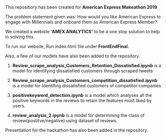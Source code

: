 This repositiory has been created for **American Express Makeathon 2019**

The problem statement given was: How would you like American Express to engage with Millennials and onboard them as American Express Member?

We created a webiste **'AMEX ANALYTICS'** to be a one stop solution to help in solving this. 

To run our website, Run index.html file under **FrontEndFinal**.

Also, a few of our models have also been added to the repository. 
1. **Review_scrape_analysis_Customers_Retention_Dissatisfied.ipynb** is a model for Identifying dissatisfied customers through scraped tweets

2. **Review_scrape_analysis_Customers_competition_dissatisfied.ipynb** is a model for Identifing dissatisfied customers of competitor companies

3. **positivekeyword_detection.ipynb** is a model which analyses all the positive keywords in the reviews to retain the features most liked by users.

4. **review_analysis_2.ipynb** is a model for determining the class of review(postitve/negative) using dataset of reviews. 

Presentation for the hackathon has also been added in the repository.





